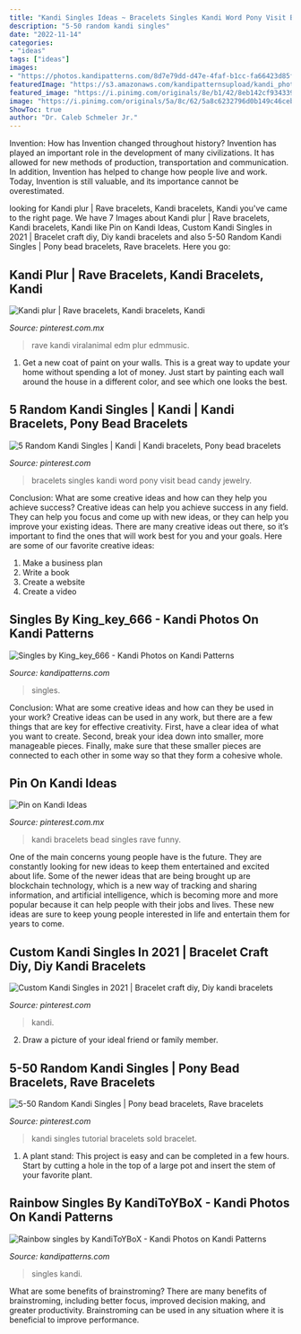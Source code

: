 ```yaml
---
title: "Kandi Singles Ideas ~ Bracelets Singles Kandi Word Pony Visit Bead Candy Jewelry"
description: "5-50 random kandi singles"
date: "2022-11-14"
categories:
- "ideas"
tags: ["ideas"]
images:
- "https://photos.kandipatterns.com/8d7e79dd-d47e-4faf-b1cc-fa66423d85f6/7307F6ABAE9149E5B7A5BB7534B9049A.resize_700x.jpeg"
featuredImage: "https://s3.amazonaws.com/kandipatternsupload/kandi_photos/nov13/1111201390914156645.jpg"
featured_image: "https://i.pinimg.com/originals/8e/b1/42/8eb142cf934339a4a5b80b5f92e6058a.jpg"
image: "https://i.pinimg.com/originals/5a/8c/62/5a8c6232796d0b149c46cebd3e25e596.jpg"
ShowToc: true
author: "Dr. Caleb Schmeler Jr."
---
```



Invention: How has Invention changed throughout history?
Invention has played an important role in the development of many civilizations. It has allowed for new methods of production, transportation and communication. In addition, Invention has helped to change how people live and work. Today, Invention is still valuable, and its importance cannot be overestimated.

	

		
looking for Kandi plur | Rave bracelets, Kandi bracelets, Kandi you've came to the right page. We have 7 Images about Kandi plur | Rave bracelets, Kandi bracelets, Kandi like Pin on Kandi Ideas, Custom Kandi Singles in 2021 | Bracelet craft diy, Diy kandi bracelets and also 5-50 Random Kandi Singles | Pony bead bracelets, Rave bracelets. Here you go:
		
    
## Kandi Plur | Rave Bracelets, Kandi Bracelets, Kandi

<img loading=lazy src="https://i.pinimg.com/originals/5a/8c/62/5a8c6232796d0b149c46cebd3e25e596.jpg" onerror="this.onerror=null;this.src='https://tse4.mm.bing.net/th?id=OIP.uLQFVit96Ii-iT5a6oes6QHaJK&amp;pid=15.1';" alt="Kandi plur | Rave bracelets, Kandi bracelets, Kandi">

_Source: pinterest.com.mx_

>rave kandi viralanimal edm plur edmmusic. 

	

1. Get a new coat of paint on your walls. This is a great way to update your home without spending a lot of money. Just start by painting each wall around the house in a different color, and see which one looks the best.

    
## 5 Random Kandi Singles | Kandi | Kandi Bracelets, Pony Bead Bracelets

<img loading=lazy src="https://i.pinimg.com/originals/8e/b1/42/8eb142cf934339a4a5b80b5f92e6058a.jpg" onerror="this.onerror=null;this.src='https://tse3.mm.bing.net/th?id=OIP.jNgKvBnrm4AhQe_IjJUHmAHaNK&amp;pid=15.1';" alt="5 Random Kandi Singles | Kandi | Kandi bracelets, Pony bead bracelets">

_Source: pinterest.com_

>bracelets singles kandi word pony visit bead candy jewelry. 

	

Conclusion: What are some creative ideas and how can they help you achieve success?
Creative ideas can help you achieve success in any field. They can help you focus and come up with new ideas, or they can help you improve your existing ideas. There are many creative ideas out there, so it’s important to find the ones that will work best for you and your goals. Here are some of our favorite creative ideas: 
1. Make a business plan 
2. Write a book 
3. Create a website 
4. Create a video 

    
## Singles By King_key_666 - Kandi Photos On Kandi Patterns

<img loading=lazy src="https://photos.kandipatterns.com/8d7e79dd-d47e-4faf-b1cc-fa66423d85f6/7307F6ABAE9149E5B7A5BB7534B9049A.resize_700x.jpeg" onerror="this.onerror=null;this.src='https://tse2.mm.bing.net/th?id=OIP.cvaNEiwdxxuSo2C9cpL_XgHaNL&amp;pid=15.1';" alt="Singles by King_key_666 - Kandi Photos on Kandi Patterns">

_Source: kandipatterns.com_

>singles. 

	

Conclusion: What are some creative ideas and how can they be used in your work?
Creative ideas can be used in any work, but there are a few things that are key for effective creativity. First, have a clear idea of what you want to create. Second, break your idea down into smaller, more manageable pieces. Finally, make sure that these smaller pieces are connected to each other in some way so that they form a cohesive whole.

    
## Pin On Kandi Ideas

<img loading=lazy src="https://i.pinimg.com/originals/c8/b4/7e/c8b47e2a5a6f1982082faedaea7b9066.jpg" onerror="this.onerror=null;this.src='https://tse2.mm.bing.net/th?id=OIP.NGnc30gxBxJrhNXTcv5EqwHaNK&amp;pid=15.1';" alt="Pin on Kandi Ideas">

_Source: pinterest.com.mx_

>kandi bracelets bead singles rave funny. 

	

One of the main concerns young people have is the future. They are constantly looking for new ideas to keep them entertained and excited about life. Some of the newer ideas that are being brought up are blockchain technology, which is a new way of tracking and sharing information, and artificial intelligence, which is becoming more and more popular because it can help people with their jobs and lives. These new ideas are sure to keep young people interested in life and entertain them for years to come.

    
## Custom Kandi Singles In 2021 | Bracelet Craft Diy, Diy Kandi Bracelets

<img loading=lazy src="https://i.pinimg.com/originals/49/11/47/4911474088f592e6efb19f60a0499c04.jpg" onerror="this.onerror=null;this.src='https://tse4.mm.bing.net/th?id=OIP.5VfLRimn4_XO2MoOatwgPgHaFj&amp;pid=15.1';" alt="Custom Kandi Singles in 2021 | Bracelet craft diy, Diy kandi bracelets">

_Source: pinterest.com_

>kandi. 

	

2. Draw a picture of your ideal friend or family member.

    
## 5-50 Random Kandi Singles | Pony Bead Bracelets, Rave Bracelets

<img loading=lazy src="https://i.pinimg.com/originals/79/0d/dd/790dddc0938046ce1c63aabceaa068bc.jpg" onerror="this.onerror=null;this.src='https://tse4.mm.bing.net/th?id=OIP.OfuUhpdxLEupPSXNuT4X7wHaHZ&amp;pid=15.1';" alt="5-50 Random Kandi Singles | Pony bead bracelets, Rave bracelets">

_Source: pinterest.com_

>kandi singles tutorial bracelets sold bracelet. 

	

1. A plant stand: This project is easy and can be completed in a few hours. Start by cutting a hole in the top of a large pot and insert the stem of your favorite plant.

    
## Rainbow Singles By KandiToYBoX - Kandi Photos On Kandi Patterns

<img loading=lazy src="https://s3.amazonaws.com/kandipatternsupload/kandi_photos/nov13/1111201390914156645.jpg" onerror="this.onerror=null;this.src='https://tse2.mm.bing.net/th?id=OIP.Z_jh66RGHz0fkKXRLLvsAgHaGP&amp;pid=15.1';" alt="Rainbow singles by KandiToYBoX - Kandi Photos on Kandi Patterns">

_Source: kandipatterns.com_

>singles kandi. 

	

What are some benefits of brainstroming?
There are many benefits of brainstroming, including better focus, improved decision making, and greater productivity. Brainstroming can be used in any situation where it is beneficial to improve performance.

